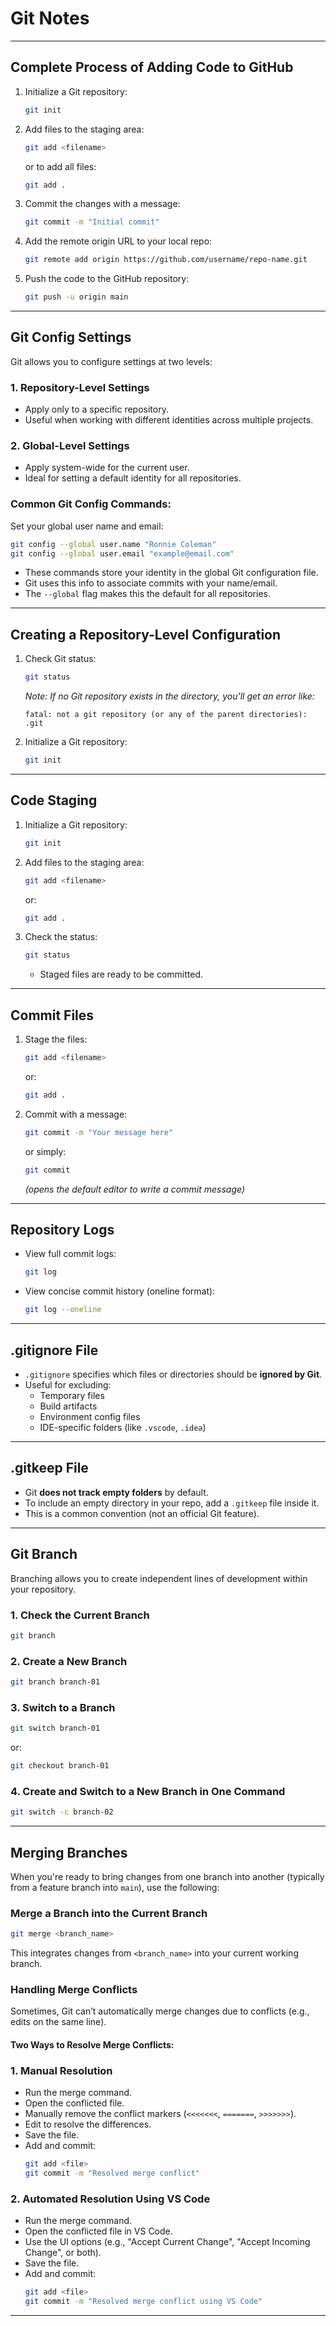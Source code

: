 # Git Notes

---

## Complete Process of Adding Code to GitHub

1. Initialize a Git repository:
   ```bash
   git init
   ```

2. Add files to the staging area:
   ```bash
   git add <filename>
   ```
   or to add all files:
   ```bash
   git add .
   ```

3. Commit the changes with a message:
   ```bash
   git commit -m "Initial commit"
   ```

4. Add the remote origin URL to your local repo:
   ```bash
   git remote add origin https://github.com/username/repo-name.git
   ```

5. Push the code to the GitHub repository:
   ```bash
   git push -u origin main
   ```

---

## Git Config Settings

Git allows you to configure settings at two levels:

### 1. Repository-Level Settings
- Apply only to a specific repository.
- Useful when working with different identities across multiple projects.

### 2. Global-Level Settings
- Apply system-wide for the current user.
- Ideal for setting a default identity for all repositories.

### Common Git Config Commands:
Set your global user name and email:
```bash
git config --global user.name "Ronnie Coleman"
git config --global user.email "example@email.com"
```

- These commands store your identity in the global Git configuration file.
- Git uses this info to associate commits with your name/email.
- The `--global` flag makes this the default for all repositories.

---

## Creating a Repository-Level Configuration

1. Check Git status:
   ```bash
   git status
   ```
    *Note: If no Git repository exists in the directory, you'll get an error like:*
   ```
   fatal: not a git repository (or any of the parent directories): .git
   ```

2. Initialize a Git repository:
   ```bash
   git init
   ```

---

## Code Staging

1. Initialize a Git repository:
   ```bash
   git init
   ```

2. Add files to the staging area:
   ```bash
   git add <filename>
   ```
   or:
   ```bash
   git add .
   ```

3. Check the status:
   ```bash
   git status
   ```
   - Staged files are ready to be committed.

---

## Commit Files

1. Stage the files:
   ```bash
   git add <filename>
   ```
   or:
   ```bash
   git add .
   ```

2. Commit with a message:
   ```bash
   git commit -m "Your message here"
   ```

   or simply:
   ```bash
   git commit
   ```
   *(opens the default editor to write a commit message)*

---

## Repository Logs

- View full commit logs:
  ```bash
  git log
  ```

- View concise commit history (oneline format):
  ```bash
  git log --oneline
  ```

---

## .gitignore File

- `.gitignore` specifies which files or directories should be **ignored by Git**.
- Useful for excluding:
  - Temporary files
  - Build artifacts
  - Environment config files
  - IDE-specific folders (like `.vscode`, `.idea`)

---

## .gitkeep File

- Git **does not track empty folders** by default.
- To include an empty directory in your repo, add a `.gitkeep` file inside it.
- This is a common convention (not an official Git feature).

---

## Git Branch

Branching allows you to create independent lines of development within your repository.

### 1. Check the Current Branch
```bash
git branch
```

### 2. Create a New Branch
```bash
git branch branch-01
```

### 3. Switch to a Branch
```bash
git switch branch-01
```
or:
```bash
git checkout branch-01
```

### 4. Create and Switch to a New Branch in One Command
```bash
git switch -c branch-02
```

---

## Merging Branches

When you're ready to bring changes from one branch into another (typically from a feature branch into `main`), use the following:

### Merge a Branch into the Current Branch
```bash
git merge <branch_name>
```

This integrates changes from `<branch_name>` into your current working branch.

### Handling Merge Conflicts

Sometimes, Git can’t automatically merge changes due to conflicts (e.g., edits on the same line).

#### Two Ways to Resolve Merge Conflicts:

### 1. Manual Resolution
- Run the merge command.
- Open the conflicted file.
- Manually remove the conflict markers (`<<<<<<<`, `=======`, `>>>>>>>`).
- Edit to resolve the differences.
- Save the file.
- Add and commit:
  ```bash
  git add <file>
  git commit -m "Resolved merge conflict"
  ```

### 2. Automated Resolution Using VS Code
- Run the merge command.
- Open the conflicted file in VS Code.
- Use the UI options (e.g., "Accept Current Change", "Accept Incoming Change", or both).
- Save the file.
- Add and commit:
  ```bash
  git add <file>
  git commit -m "Resolved merge conflict using VS Code"
  ```

---
